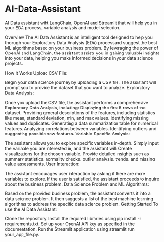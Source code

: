 # AI-Data-Assistant
AI Data assistant wiht LangChain, OpenAI and Streamlit that will help you in your EDA process, variable analysis and model selection.

Overview
The AI Data Assistant is an intelligent tool designed to help you thorugh your Exploratory Data Analysis (EDA) processand suggest the best ML algorithms based on your business problem. By leveraging the power of OpenAI and LangChain, the assistant assists you in gaining valuable insights into your data, helping you make informed decisions in your data science projects.

How it Works
Upload CSV File:

Begin your data science journey by uploading a CSV file. The assistant will prompt you to provide the dataset that you want to analyze.
Exploratory Data Analysis:

Once you upload the CSV file, the assistant performs a comprehensive Exploratory Data Analysis, including:
Displaying the first 5 rows of the dataset.
Providing general descriptions of the features, including statistics like mean, standard deviation, min, and max values.
Identifying missing values and duplicates.
Generating a data summarization table for numerical features.
Analyzing correlations between variables.
Identifying outliers and suggesting possible new features.
Variable-Specific Analysis:

The assistant allows you to explore specific variables in-depth. Simply input the variable you are interested in, and the assistant will:
Create visualizations for the chosen variable.
Provide detailed insights such as summary statistics, normality checks, outlier analysis, trends, and missing value assessments.
User Interaction:

The assistant encourages user interaction by asking if there are more variables to explore. If the user is satisfied, the assistant proceeds to inquire about the business problem.
Data Science Problem and ML Algorithms:

Based on the provided business problem, the assistant converts it into a data science problem.
It then suggests a list of the best machine learning algorithms to address the specific data science problem.
Getting Started
To use the AI Data Assistant:

Clone the repository.
Install the required libraries using pip install -r requirements.txt.
Set up your OpenAI API key as specified in the documentation.
Run the Streamlit application using streamlit run your_app_file.py.
